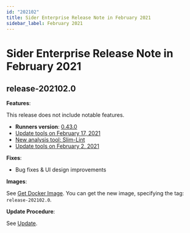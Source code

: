 ```yaml
---
id: "202102"
title: Sider Enterprise Release Note in February 2021
sidebar_label: February 2021
---
```


# Sider Enterprise Release Note in February 2021

## release-202102.0

**Features**:

This release does not include notable features.

- **Runners version**: [0.43.0](https://github.com/sider/runners/releases/tag/0.43.0)
- [Update tools on February 17, 2021](../../news/2021.md#update-tools-on-february-17-2021)
- [New analysis tool: Slim-Lint](../../news/2021.md#new-analysis-tool-slim-lint)
- [Update tools on February 2, 2021](../../news/2021.md#update-tools-on-february-2-2021)

**Fixes**:

- Bug fixes & UI design improvements

**Images**:

See [Get Docker Image](../installation.md#get-docker-image). You can get the new image, specifying the tag: `release-202102.0`.

**Update Procedure**:

See [Update](../updating.md).
